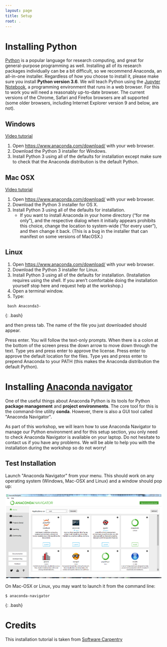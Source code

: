 ```yaml
---
layout: page
title: Setup
root: .
---
```


# Installing Python

[Python](http://python.org/) is a popular language for research computing, and great for general-purpose programming as well. Installing all of its research packages individually can be a bit difficult, so we recommend Anaconda, an all-in-one installer. Regardless of how you choose to install it, please make sure you install **Python version 3.6**. We will teach Python using the [Jupyter Notebook](http://jupyter.org/), a programming environment that runs in a web browser. For this to work you will need a reasonably up-to-date browser. The current versions of the Chrome, Safari and Firefox browsers are all supported (some older browsers, including Internet Explorer version 9 and below, are not).

## Windows

[Video tutorial](https://www.youtube.com/watch?v=xxQ0mzZ8UvA)

1. Open https://www.anaconda.com/download/ with your web browser.
2. Download the Python 3 installer for Windows.
3. Install Python 3 using all of the defaults for installation except make sure to check that the Anaconda distribution is the default Python.

## Mac OSX

[Video tutorial](https://www.youtube.com/watch?v=TcSAln46u9U)

1. Open https://www.anaconda.com/download/ with your web browser.
2. Download the Python 3 installer for OS X.
3. Install Python 3 using all of the defaults for installation.
    * If you want to install Anaconda in your home directory (“for me only”), and the respective dialog when it initially appears prohibits this choice, change the location to system-wide (“for every user”), and then change it back. (This is a bug in the installer that can manifest on some versions of MacOSX.)

## Linux

1. Open https://www.anaconda.com/download/ with your web browser.
2. Download the Python 3 installer for Linux.
3. Install Python 3 using all of the defaults for installation. (Installation requires using the shell. If you aren’t comfortable doing the installation yourself stop here and request help at the workshop.)
4. Open a terminal window.
5. Type:
~~~
 bash Anaconda3-
~~~
{: .bash}

and then press tab. The name of the file you just downloaded should appear.

Press enter. You will follow the text-only prompts. When there is a colon at the bottom of the screen press the down arrow to move down through the text. Type yes and press enter to approve the license. Press enter to approve the default location for the files. Type yes and press enter to prepend Anaconda to your PATH (this makes the Anaconda distribution the default Python).

# Installing [Anaconda navigator](https://anaconda.org/anaconda/anaconda-navigator)

One of the useful things about Anaconda Python is its tools for Python **package management** and **project environments**. The core tool for this is the command-line utility **conda**. However, there is also a GUI tool called "Anaconda Navigator".

As part of this workshop, we will learn how to use Anaconda Navigator to manage our Python environment and for this setup section, you only need to check Anaconda Navigator is available on your laptop. Do not hesitate to contact us if you have any problems. We will be able to help you with the installation during the workshop so do not worry!

## Test Installation

Launch "Anaconda Navigator" from your menu. This should work on any operating system (Windows, Mac-OSX and Linux) and a window should pop up:

<img src="images/anaconda-navigator.png" style="width: 700px;"/>


On Mac-OSX or Linux, you may want to launch it from the command line:

~~~
$ anaconda-navigator
~~~
{: .bash}
# Credits

This installation tutorial is taken from [Software Carpentry](http://swcarpentry.github.io/workshop-template/#setup)
